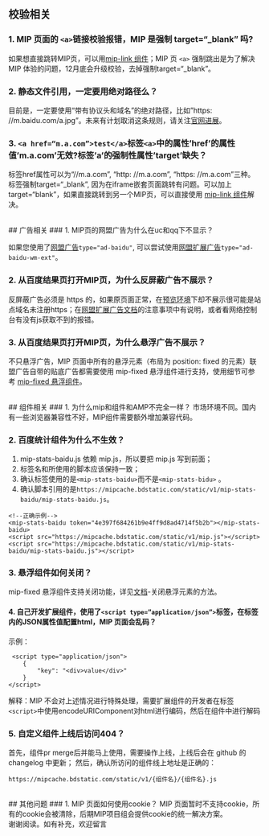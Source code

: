 ## 校验相关
### 1. MIP 页面的 `<a>`链接校验报错，MIP 是强制 target=“_blank” 吗?  

如果想直接跳转MIP页，可以用[mip-link 组件](https://www.mipengine.org/doc/3-widget/3-customize-widget/link-widget.html)；MIP 页 `<a>` 强制跳出是为了解决 MIP 体验的问题，12月底会升级校验，去掉强制target=“_blank”。

### 2. 静态文件引用，一定要用绝对路径么？

目前是，一定要使用“带有协议头和域名”的绝对路径，比如”https: //m.baidu.com/a.jpg”。未来有计划取消这条规则，请关注[官网进展](https://www.mipengine.org/timeline.html#all)。

### 3. `<a href=“m.a.com”>test</a>`标签`<a>`中的属性’href’的属性值’m.a.com’无效?标签’a’的强制性属性’target’缺失？

标签href属性可以为“//m.a.com”, “http: //m.a.com”, “https: //m.a.com”三种。标签强制target=“_blank”, 因为在iframe嵌套页面跳转有问题。可以加上target=“blank”，如果直接跳转到另一个MIP页，可以直接使用 [mip-link 组件](https://www.mipengine.org/doc/3-widget/3-customize-widget/link-widget.html)解决。

<br>
## 广告相关
### 1. MIP页的网盟广告为什么在uc和qq下不显示？

如果您使用了[网盟广告](https://www.mipengine.org/doc/3-widget/5-ad-widget/ad-baidu-widget.html)`type="ad-baidu"`, 可以尝试使用[网盟扩展广告](https://www.mipengine.org/doc/3-widget/5-ad-widget/ad-baidu-wm-ext-widget.html)`type="ad-baidu-wm-ext"`。

### 2. 从百度结果页打开MIP页，为什么反屏蔽广告不展示？

反屏蔽广告必须是 https 的，如果原页面正常，在[预览环境](https://www.mipengine.org/validator/preview)下却不展示很可能是站点域名未注册https；在[网盟扩展广告文档](https://www.mipengine.org/doc/3-widget/5-ad-widget/ad-baidu-wm-ext-widget.html)的注意事项中有说明，或者看网络控制台有没有js获取不到的报错。

### 3. 从百度结果页打开MIP页，为什么悬浮广告不展示？

不只悬浮广告，MIP 页面中所有的悬浮元素（布局为 position: fixed 的元素）联盟广告自带的贴底广告都需要使用 mip-fixed 悬浮组件进行支持，使用细节可参考 [mip-fixed 悬浮组件](https://www.mipengine.org/doc/3-widget/3-customize-widget/fixed-widget.html)。

<br>
## 组件相关
### 1. 为什么mip和组件和AMP不完全一样？
市场环境不同。国内有一些浏览器兼容性不好，MIP组件需要额外增加兼容代码。

### 2. 百度统计组件为什么不生效？
1) mip-stats-baidu.js 依赖 mip.js，所以要把 mip.js 写到前面；
2) 标签名和所使用的脚本应该保持一致；
3) 确认标签使用的是`<mip-stats-baidu>`而不是`<mip-stats-bidu>` 。
4) 确认脚本引用的是`https://mipcache.bdstatic.com/static/v1/mip-stats-baidu/mip-stats-baidu.js`。
```
<!--正确示例-->
<mip-stats-baidu token="4e397f684261b9e4ff9d8ad4714f5b2b"></mip-stats-baidu>
<script src="https://mipcache.bdstatic.com/static/v1/mip.js"></script>
<script src="https://mipcache.bdstatic.com/static/v1/mip-stats-baidu/mip-stats-baidu.js"></script>
```

### 3. 悬浮组件如何关闭？
mip-fixed 悬浮组件支持关闭功能，详见[文档](https://www.mipengine.org/doc/3-widget/3-customize-widget/fixed-widget.html)-关闭悬浮元素的方法。

#### 4. 自己开发扩展组件，使用了`<script type=”application/json”>`标签，在标签内的JSON属性值配置html，MIP 页面会乱码？
示例：
```
 <script type="application/json">
    {
        "key": "<div>value</div>"
    }
</script>
```
解释：MIP 不会对上述情况进行特殊处理，需要扩展组件的开发者在标签`<script>`中使用encodeURIComponent对html进行编码，然后在组件中进行解码

### 5. 自定义组件上线后访问404？
首先，组件pr merge后并能马上使用，需要操作上线，上线后会在 github 的 changelog 中更新；
然后，确认所访问的组件线上地址是正确的：
```
https://mipcache.bdstatic.com/static/v1/{组件名}/{组件名}.js
```

<br>
## 其他问题
### 1. MIP 页面如何使用cookie？
MIP 页面暂时不支持cookie，所有的cookie会被清除，后期MIP项目组会提供cookie的统一解决方案。

<br>
谢谢阅读。如有补充，欢迎留言